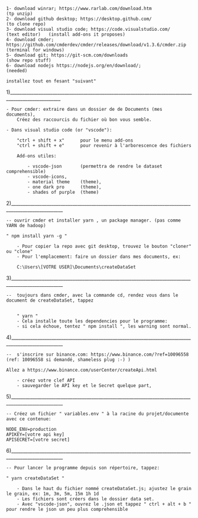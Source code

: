 
	1- download winrar; https://www.rarlab.com/download.htm											(tp unzip)
	2- download github desktop; https://desktop.github.com/											(to clone repo)
	3- download visual studio code; https://code.visualstudio.com/ 									(text editor)	(install add-ons it proposes)
	4- download cmder; https://github.com/cmderdev/cmder/releases/download/v1.3.6/cmder.zip  			(terminal for windows)
	5- download git; https://git-scm.com/downloads														(show repo stuff)
	6- download nodejs https://nodejs.org/en/download/;												(needed)

	installez tout en fesant "suivant"

1)____________________________________________________________________________________________________

	- Pour cmder: extraire dans un dossier de de Documents (mes documents),
		Créez des raccourcis du fichier où bon vous semble.

	- Dans visual studio code (or "vscode"):

		"ctrl + shift + x"		pour le menu add-ons
		"ctrl + shift + e"		pour revenir à l'arborescence des fichiers

		Add-ons utiles:

			- vscode-json 		(permettra de rendre le dataset comprehensible)
			- vscode-icons,
			- material theme 	(theme),
			- one dark pro 		(theme),
			- shades of purple 	(theme)

2)____________________________________________________________________________________________________

	-- ouvrir cmder et installer yarn , un package manager. (pas comme YARN de hadoop)

	" npm install yarn -g "

		- Pour copier la repo avec git desktop, trouvez le bouton "cloner" ou "clone"
		- Pour l'emplacement: faire un dossier dans mes documents, ex:

		C:\Users\[VOTRE USER]\Documents\createDataSet

3)____________________________________________________________________________________________________

	-- 	toujours dans cmder, avec la commande cd, rendez vous dans le document de createDataSet, tappez


		" ­yarn "
		- Cela installe toute les dependencies pour le programme:
		- si cela échoue, tentez " npm install ", les warning sont normal.

4)____________________________________________________________________________________________________

	--  s'inscrire sur binance.com: https://www.binance.com/?ref=10096558  (ref: 10096558 si demandé, shameless plug :-) )

	Allez a https://www.binance.com/userCenter/createApi.html

		- créez votre clef API
		- sauvegarder le API key et le Secret quelque part,

5)____________________________________________________________________________________________________

	-- Créez un fichier " variables.env " à la racine du projet/documente avec ce contenue:

	NODE_ENV=production
	APIKEY=[votre api key]
	APISECRET=[votre secret]

6)____________________________________________________________________________________________________

	-- Pour lancer le programme depuis son répertoire, tappez:

	" yarn createDataSet "

		- Dans le haut du fichier nommé createDataSet.js; ajustez le grain le grain, ex: 1m, 3m, 5m, 15m 1h 1d
		- Les fichiers sont créers dans le dossier data set.
		- Avec "vscode-json", ouvrez le .json et tappez " ctrl + alt + b " pour rendre le json un peu plus comprehensible
